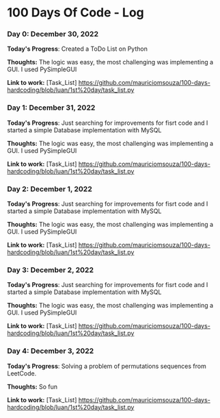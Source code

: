 # 100 Days Of Code - Log

### Day 0: December 30, 2022 

**Today's Progress**: Created a ToDo List on Python 

**Thoughts:** 
The logic was easy, the most challenging was implementing a GUI. I used PySimpleGUI

**Link to work:** [Task_List] https://github.com/mauriciomsouza/100-days-hardcoding/blob/luan/1st%20day/task_list.py


### Day 1: December 31, 2022

**Today's Progress**: Just searching for improvements for fisrt code and I started a simple
Database implementation with MySQL

**Thoughts:** 
The logic was easy, the most challenging was implementing a GUI. I used PySimpleGUI

**Link to work:** [Task_List] https://github.com/mauriciomsouza/100-days-hardcoding/blob/luan/1st%20day/task_list.py

### Day 2: December 1, 2022

**Today's Progress**: Just searching for improvements for fisrt code and I started a simple
Database implementation with MySQL

**Thoughts:** 
The logic was easy, the most challenging was implementing a GUI. I used PySimpleGUI

**Link to work:** [Task_List] https://github.com/mauriciomsouza/100-days-hardcoding/blob/luan/1st%20day/task_list.py


### Day 3: December 2, 2022

**Today's Progress**: Just searching for improvements for fisrt code and I started a simple
Database implementation with MySQL

**Thoughts:** 
The logic was easy, the most challenging was implementing a GUI. I used PySimpleGUI

**Link to work:** [Task_List] https://github.com/mauriciomsouza/100-days-hardcoding/blob/luan/1st%20day/task_list.py

### Day 4: December 3, 2022

**Today's Progress**: Solving a problem of permutations sequences from LeetCode. 

**Thoughts:** 
So fun

**Link to work:** [Task_List] https://github.com/mauriciomsouza/100-days-hardcoding/blob/luan/1st%20day/task_list.py

